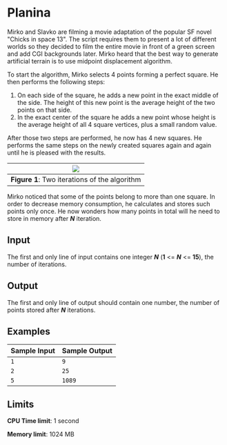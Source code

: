 # Planina

Mirko and Slavko are filming a movie adaptation of the popular SF novel "Chicks in space 13". The script requires them to present a lot of different worlds so they decided to film the entire movie in front of a green screen and add CGI backgrounds later. Mirko heard that the best way to generate artificial terrain is to use midpoint displacement algorithm. 

To start the algorithm, Mirko selects 4 points forming a perfect square. He then performs the following steps:

1. On each side of the square, he adds a new point in the exact middle of the side. The height of this new point is the average height of the two points on that side.
2. In the exact center of the square he adds a new point whose height is the average height of all 4 square vertices, plus a small random value.

After those two steps are performed, he now has 4 new squares. He performs the same steps on the newly created squares again and again until he is pleased with the results.

| ![](https://i.imgur.com/oZkJ4Vs.png) |
|:--:|
| **Figure 1**: Two iterations of the algorithm |

Mirko noticed that some of the points belong to more than one square. In order to decrease memory consumption, he calculates and stores such points only once. He now wonders how many points in total will he need to store in memory after _**N**_ iteration.

## Input

The first and only line of input contains one integer _**N**_ (**1** <= _**N**_ <= **15**), the number of iterations.

## Output

The first and only line of output should contain one number, the number of points stored after _**N**_ iterations.

## Examples

Sample Input | Sample Output
-|-
`1` | `9`
`2` | `25`
`5` | `1089`

## Limits

**CPU Time limit**: 1 second

**Memory limit**: 1024 MB
